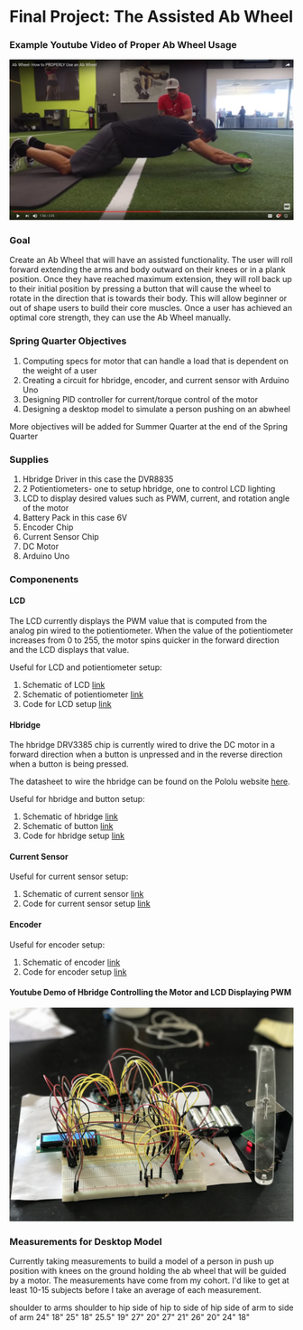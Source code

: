 # Final Project: The Assisted Ab Wheel

### Example Youtube Video of Proper Ab Wheel Usage

[![](https://github.com/briannaodom/FinalProject/blob/master/images/abwheel.png)](https://www.youtube.com/watch?v=rqiTPdK1c_I)

### Goal

Create an Ab Wheel that will have an assisted functionality. The user will roll forward extending the arms and body outward on their knees or in a plank position. Once they have reached maximum extension, they will roll back up to their initial position by pressing a button that will cause the wheel to rotate in the direction that is towards their body. This will allow beginner or out of shape users to build their core muscles. Once a user has achieved an optimal core strength, they can use the Ab Wheel manually.

### Spring Quarter Objectives

1. Computing specs for motor that can handle a load that is dependent on the weight of a user
2. Creating a circuit for hbridge, encoder, and current sensor with Arduino Uno
3. Designing PID controller for current/torque control of the motor
4. Designing a desktop model to simulate a person pushing on an abwheel

More objectives will be added for Summer Quarter at the end of the Spring Quarter

### Supplies

1. Hbridge Driver in this case the DVR8835
2. 2 Potientiometers- one to setup hbridge, one to control LCD lighting
3. LCD to display desired values such as PWM, current, and rotation angle of the motor
4. Battery Pack in this case 6V
5. Encoder Chip
6. Current Sensor Chip
7. DC Motor
8. Arduino Uno

### Componenents

#### LCD 

The LCD currently displays the PWM value that is computed from the analog pin wired to the potientiometer. When the value of the potientiometer increases from 0 to 255, the motor spins quicker in the forward direction and the LCD displays that value.

Useful for LCD and potientiometer setup: 

1. Schematic of LCD [link]()
2. Schematic of potientiometer [link]()
3. Code for LCD setup [link](https://github.com/briannaodom/FinalProject/blob/master/src/lcdsetup.ino)

#### Hbridge

The hbridge DRV3385 chip is currently wired to drive the DC motor in a forward direction when a button is unpressed and in the reverse direction when a button is being pressed. 

The datasheet to wire the hbridge can be found on the Pololu website [here](https://www.pololu.com/product/2135).

Useful for hbridge and button setup:

1. Schematic of hbridge [link](https://github.com/briannaodom/FinalProject/blob/master/images/hbridge.png)
2. Schematic of button [link]()
3. Code for hbridge setup [link](https://github.com/briannaodom/FinalProject/blob/master/src/hbridgesetup.ino)

#### Current Sensor 

Useful for current sensor setup:

1. Schematic of current sensor [link](https://github.com/briannaodom/FinalProject/blob/master/images/currentsensor.png)
2. Code for current sensor setup [link](https://github.com/briannaodom/FinalProject/blob/master/src/currentsensorsetup.ino)

#### Encoder 

Useful for encoder setup:
1. Schematic of encoder [link]()
2. Code for encoder setup [link](https://github.com/briannaodom/FinalProject/blob/master/src/encodersetup.ino)

#### Youtube Demo of Hbridge Controlling the Motor and LCD Displaying PWM

[![](https://github.com/briannaodom/FinalProject/blob/master/images/BreadboardWHbridge.JPG)](https://www.youtube.com/watch?v=onr-n5QG-nY&feature=youtu.be)

### Measurements for Desktop Model

Currently taking measurements to build a model of a person in push up position with knees on the ground holding the ab wheel that will be guided by a motor. The measurements have come from my cohort. I'd like to get at least 10-15 subjects before I take an average of each measurement. 

shoulder to arms    shoulder to hip     side of hip to side of hip      side of arm to side of arm
24"                 18"
25"                 18"
25.5"               19"
27"                 20" 
27"                 21"
26"                 20"
24"                 18"




